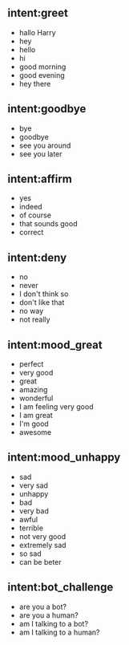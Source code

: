 ## intent:greet
- hallo Harry
- hey
- hello
- hi
- good morning
- good evening
- hey there

## intent:goodbye
- bye
- goodbye
- see you around
- see you later

## intent:affirm
- yes
- indeed
- of course
- that sounds good
- correct

## intent:deny
- no
- never
- I don't think so
- don't like that
- no way
- not really

## intent:mood_great
- perfect
- very good
- great
- amazing
- wonderful
- I am feeling very good
- I am great
- I'm good
- awesome

## intent:mood_unhappy
- sad
- very sad
- unhappy
- bad
- very bad
- awful
- terrible
- not very good
- extremely sad
- so sad
- can be beter

## intent:bot_challenge
- are you a bot?
- are you a human?
- am I talking to a bot?
- am I talking to a human?
